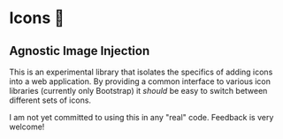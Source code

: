 # Icons 🧳

## Agnostic Image Injection

This is an experimental library that isolates the specifics of adding icons into a web application.  By providing a common interface to various icon libraries (currently only Bootstrap) it *should* be easy to switch between different sets of icons.

I am not yet committed to using this in any "real" code.  Feedback is very welcome!